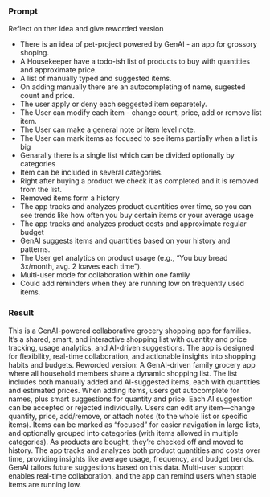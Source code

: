 ### Prompt

Reflect on ther idea and give reworded version
- There is an idea of pet-project powered by GenAI - an app for grossory shoping. 
- A Housekeeper have a todo-ish list of products to buy with quantities and approximate price.
- A list of manually typed and suggested items.
- On adding manually there are an autocompleting of name, sugested count and price.
- The user apply or deny each seggested item separetely.
- The User can modify each item - change count, price, add or remove list item.
- The User can make a general note or item level note.
- The User can mark items as focused to see items partially when a list is big
- Genarally there is a single list which can be divided optionally by categories
- Item can be included in several categories.
- Right after buying a product we check it as completed and it is removed from the list.
- Removed items form a history
- The app tracks and analyzes product quantities over time, so you can see trends like how often you buy certain items or your average usage
- The app tracks and analyzes product costs and approximate regular budget 
- GenAI suggests items and quantities based on your history and patterns. 
- The User get analytics on product usage (e.g., “You buy bread 3x/month, avg. 2 loaves each time”).
- Multi-user mode for collaboration within one family
- Could add reminders when they are running low on frequently used items.


### Result

This is a GenAI-powered collaborative grocery shopping app for families. It’s a shared, smart, and interactive shopping list with quantity and price tracking, usage analytics, and AI-driven suggestions. The app is designed for flexibility, real-time collaboration, and actionable insights into shopping habits and budgets.
Reworded version:
A GenAI-driven family grocery app where all household members share a dynamic shopping list. The list includes both manually added and AI-suggested items, each with quantities and estimated prices. When adding items, users get autocomplete for names, plus smart suggestions for quantity and price. Each AI suggestion can be accepted or rejected individually. Users can edit any item—change quantity, price, add/remove, or attach notes (to the whole list or specific items). Items can be marked as “focused” for easier navigation in large lists, and optionally grouped into categories (with items allowed in multiple categories). As products are bought, they’re checked off and moved to history. The app tracks and analyzes both product quantities and costs over time, providing insights like average usage, frequency, and budget trends. GenAI tailors future suggestions based on this data. Multi-user support enables real-time collaboration, and the app can remind users when staple items are running low.